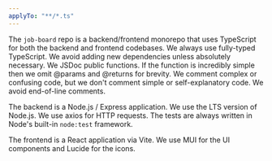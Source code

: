 ```yaml
---
applyTo: "**/*.ts"
---
```


The `job-board` repo is a backend/frontend monorepo that uses TypeScript for both the backend and frontend codebases.
We always use fully-typed TypeScript.
We avoid adding new dependencies unless absolutely necessary.
We JSDoc public functions. If the function is incredibly simple then we omit @params and @returns for brevity.
We comment complex or confusing code, but we don't comment simple or self-explanatory code.
We avoid end-of-line comments.

The backend is a Node.js / Express application.
We use the LTS version of Node.js.
We use axios for HTTP requests.
The tests are always written in Node's built-in `node:test` framework.

The frontend is a React application via Vite.
We use MUI for the UI components and Lucide for the icons.
